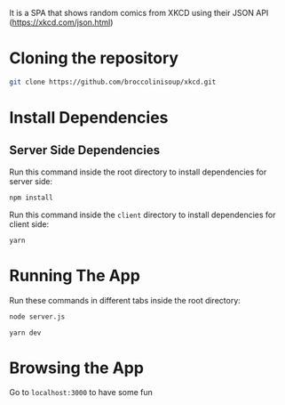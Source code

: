 It is a SPA that shows random comics from XKCD using their JSON API (https://xkcd.com/json.html)

# Cloning the repository

```bash
git clone https://github.com/broccolinisoup/xkcd.git
```

# Install Dependencies

## Server Side Dependencies

Run this command inside the root directory to install dependencies for server side:

```bash
npm install
```

Run this command inside the `client` directory to install dependencies for client side:

```
yarn
```

# Running The App

Run these commands in different tabs inside the root directory:

```bash
node server.js
```

```
yarn dev
```

# Browsing the App

Go to `localhost:3000` to have some fun
